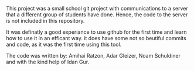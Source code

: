 This project was a small school git project with communications to a server that a different group of students have done.
Hence, the code to the server is not included in this repository.

It was definatly a good experiance to use github for the first time and learn how to use it in an efficant way.
it does have some not so beutiful commits and code, as it was the first time using this tool.

The code was written by: Amihai Ratzon, Adar Gleizer, Noam Schuldiner and with the kind help of Idan Gur.
